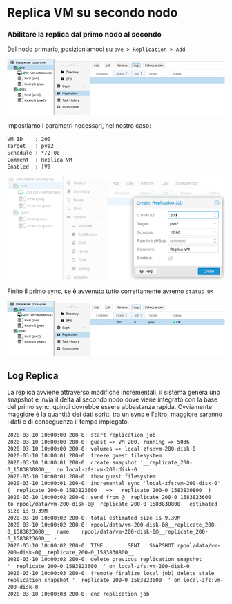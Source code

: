 
# Replica VM su secondo nodo

### Abilitare la replica dal primo nodo al secondo

Dal nodo primario, posizioniamoci su ```pve > Replication > Add```

![Replica 1](img/pve-replica-1.png)

Impostiamo i parametri necessari, nel nostro caso:

```
VM ID    : 200
Target   : pve2
Schedule : */2:00
Comment  : Replica VM
Enabled  : [V]
```

![Replica 1](img/pve-replica-2.png)

Finito il primo sync, se è avvenuto tutto correttamente avremo ```status OK```

![Replica OK](img/pve-replica-ok.png)

## Log Replica

La replica avviene attraverso modifiche incrementali, il sistema genera uno snapshot e invia il delta al secondo nodo dove viene integrato con la base del primo sync, quindi dovrebbe essere abbastanza rapida.
Ovviamente maggiore è la quantità dei dati scritti tra un sync e l'altro, maggiore saranno i dati e di conseguenza il tempo impiegato.

```
2020-03-10 10:00:00 200-0: start replication job
2020-03-10 10:00:00 200-0: guest => VM 200, running => 5036
2020-03-10 10:00:00 200-0: volumes => local-zfs:vm-200-disk-0
2020-03-10 10:00:01 200-0: freeze guest filesystem
2020-03-10 10:00:01 200-0: create snapshot '__replicate_200-0_1583830800__' on local-zfs:vm-200-disk-0
2020-03-10 10:00:01 200-0: thaw guest filesystem
2020-03-10 10:00:01 200-0: incremental sync 'local-zfs:vm-200-disk-0' (__replicate_200-0_1583823600__ => __replicate_200-0_1583830800__)
2020-03-10 10:00:02 200-0: send from @__replicate_200-0_1583823600__ to rpool/data/vm-200-disk-0@__replicate_200-0_1583830800__ estimated size is 9.39M
2020-03-10 10:00:02 200-0: total estimated size is 9.39M
2020-03-10 10:00:02 200-0: rpool/data/vm-200-disk-0@__replicate_200-0_1583823600__	name	rpool/data/vm-200-disk-0@__replicate_200-0_1583823600__	-
2020-03-10 10:00:02 200-0: TIME        SENT   SNAPSHOT rpool/data/vm-200-disk-0@__replicate_200-0_1583830800__
2020-03-10 10:00:02 200-0: delete previous replication snapshot '__replicate_200-0_1583823600__' on local-zfs:vm-200-disk-0
2020-03-10 10:00:03 200-0: (remote_finalize_local_job) delete stale replication snapshot '__replicate_200-0_1583823600__' on local-zfs:vm-200-disk-0
2020-03-10 10:00:03 200-0: end replication job
```